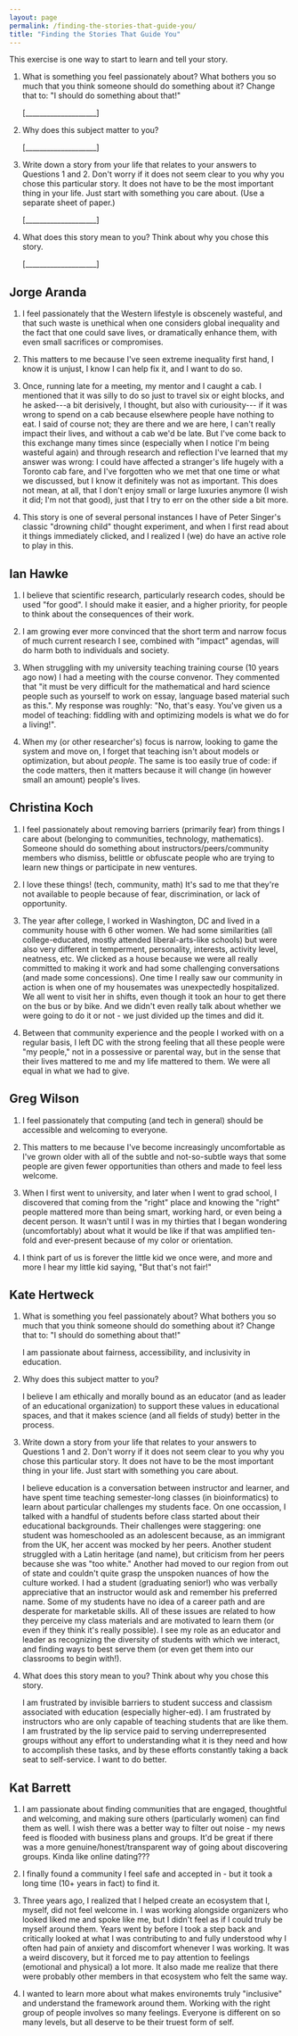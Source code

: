 ```yaml
---
layout: page
permalink: /finding-the-stories-that-guide-you/
title: "Finding the Stories That Guide You"
---
```


This exercise is one way to start to learn and tell your story.

1.  What is something you feel passionately about?
    What bothers you so much that you think someone should do something about it?
    Change that to: "I should do something about that!"

    [____________________]

2.  Why does this subject matter to you?

    [____________________]

3.  Write down a story from your life that relates to your answers to Questions 1 and 2.
    Don't worry if it does not seem clear to you why you chose this particular story.
    It does not have to be the most important thing in your life.
    Just start with something you care about.
    (Use a separate sheet of paper.)

    [____________________]

4.  What does this story mean to you?
    Think about why you chose this story.

    [____________________]

## Jorge Aranda

1. I feel passionately that the Western lifestyle is obscenely wasteful,
   and that such waste is unethical when one considers global inequality
   and the fact that one could save lives, or dramatically enhance them,
   with even small sacrifices or compromises.

2. This matters to me because I've seen extreme inequality first hand,
   I know it is unjust,
   I know I can help fix it,
   and I want to do so.

3. Once, running late for a meeting, my mentor and I caught a cab.
   I mentioned that it was silly to do so just to travel six or eight blocks,
   and he asked---a bit derisively, I thought, but also with curiousity---
   if it was wrong to spend on a cab because elsewhere people have nothing to eat.
   I said of course not; they are there and we are here,
   I can't really impact their lives, and without a cab we'd be late.
   But I've come back to this exchange many times since
   (especially when I notice I'm being wasteful again)
   and through research and reflection I've learned that my answer was wrong:
   I could have affected a stranger's life hugely with a Toronto cab fare,
   and I've forgotten who we met that one time or what we discussed,
   but I know it definitely was not as important.
   This does not mean, at all, that I don't enjoy small or large luxuries anymore
   (I wish it did; I'm not that good),
   just that I try to err on the other side a bit more.

4. This story is one of several personal instances I have of Peter Singer's
   classic "drowning child" thought experiment,
   and when I first read about it things immediately clicked,
   and I realized I (we) do have an active role to play in this.

## Ian Hawke

1. I believe that scientific research, particularly research codes, should be used "for good". I should make it easier, and a higher priority, for people to think about the consequences of their work.

2. I am growing ever more convinced that the short term and narrow focus of much current research I see, combined with "impact" agendas, will do harm both to individuals and society.

3. When struggling with my university teaching training course (10 years ago now) I had a meeting with the course convenor. They commented that "it must be very difficult for the mathematical and hard science people such as yourself to work on essay, language based material such as this.". My response was roughly: "No, that's easy. You've given us a model of teaching: fiddling with and optimizing models is what we do for a living!".

4. When my (or other researcher's) focus is narrow, looking to game the system and move on, I forget that teaching isn't about models or optimization, but about *people*. The same is too easily true of code: if the code matters, then it matters because it will change (in however small an amount) people's lives.

## Christina Koch

1. I feel passionately about removing barriers (primarily fear) from things 
 I care about (belonging to communities, technology, mathematics).
  Someone should do something about instructors/peers/community members who 
  dismiss, belittle or obfuscate people who are trying to learn new things 
  or participate in new ventures.  
  
2. I love these things! (tech, community, math)  It's sad to me that 
	they're not available to people because of fear, discrimination, or lack 
	of opportunity.  

3. The year after college, I worked in Washington, DC and lived in a community 
    house with 6 other women.  We had some similarities (all college-educated, mostly 
    attended liberal-arts-like schools) but were also very different in temperment, 
    personality, interests, activity level, neatness, etc.  We clicked as a 
    house because we were all really committed to making it work and had some challenging 
    conversations (and made some concessions).  One time I really saw our community in 
    action is when one of my housemates was unexpectedly hospitalized.  We all went to visit her in 
    shifts, even though it took an hour to get there on the bus or by bike.  And we 
    didn't even really talk about whether we were going to do it or not - we just 
    divided up the times and did it.  
    
4. Between that community experience and the people I worked with on a regular 
    basis, I left DC with the strong feeling that all these people were "my people," 
    not in a possessive or parental way, but in the sense that their lives mattered 
    to me and my life mattered to them.  We were all equal in what we had to give. 

## Greg Wilson

1.  I feel passionately that computing (and tech in general) should be accessible and welcoming to everyone.

2.  This matters to me because I've become increasingly uncomfortable as I've grown older
    with all of the subtle and not-so-subtle ways that some people are given fewer opportunities than others
    and made to feel less welcome.

3.  When I first went to university,
    and later when I went to grad school,
    I discovered that coming from the "right" place and knowing the "right" people
    mattered more than being smart, working hard, or even being a decent person.
    It wasn't until I was in my thirties that I began wondering (uncomfortably)
    about what it would be like if that was amplified ten-fold and ever-present
    because of my color or orientation.

4.  I think part of us is forever the little kid we once were,
    and more and more I hear my little kid saying, "But that's not fair!"

## Kate Hertweck

1.  What is something you feel passionately about?
    What bothers you so much that you think someone should do something about it?
    Change that to: "I should do something about that!"

    I am passionate about fairness, accessibility, and inclusivity in education.

2.  Why does this subject matter to you?

    I believe I am ethically and morally bound as an educator (and as leader of an educational organization) to support these values in educational spaces, and that it makes science (and all fields of study) better in the process.

3.  Write down a story from your life that relates to your answers to Questions 1 and 2.
    Don't worry if it does not seem clear to you why you chose this particular story.
    It does not have to be the most important thing in your life.
    Just start with something you care about.

    I believe education is a conversation between instructor and learner, and have spent time teaching semester-long classes (in bioinformatics) to learn about particular challenges my students face. On one occassion, I talked with a handful of students before class started about their educational backgrounds. Their challenges were staggering: one student was homeschooled as an adolescent because, as an immigrant from the UK, her accent was mocked by her peers. Another student struggled with a Latin heritage (and name), but criticism from her peers because she was "too white." Another had moved to our region from out of state and couldn't quite grasp the unspoken nuances of how the culture worked. I had a student (graduating senior!) who was verbally appreciative that an instructor would ask and remember his preferred name. Some of my students have no idea of a career path and are desperate for marketable skills. All of these issues are related to how they perceive my class materials and are motivated to learn them (or even if they think it's really possible). I see my role as an educator and leader as recognizing the diversity of students with which we interact, and finding ways to best serve them (or even get them into our classrooms to begin with!).

4.  What does this story mean to you?
    Think about why you chose this story.

    I am frustrated by invisible barriers to student success and classism associated with education (especially higher-ed). I am frustrated by instructors who are only capable of teaching students that are like them. I am frustrated by the lip service paid to serving underrepresented groups without any effort to understanding what it is they need and how to accomplish these tasks, and by these efforts constantly taking a back seat to self-service. I want to do better.

## Kat Barrett

1. I am passionate about finding communities that are engaged, thoughtful and welcoming, and making sure others (particularly women) can find them as well. I wish there was a better way to filter out noise - my news feed is flooded with business plans and groups. It'd be great if there was a more genuine/honest/transparent way of going about discovering groups. Kinda like online dating???

2. I finally found a community I feel safe and accepted in - but it took a long time (10+ years in fact) to find it. 

3. Three years ago, I realized that I helped create an ecosystem that I, myself, did not feel welcome in. I was working alongside organizers who looked liked me and spoke like me, but I didn't feel as if I could truly be myself around them. Years went by before I took a step back and critically looked at what I was contributing to and fully understood why I often had pain of anxiety and discomfort whenever I was working. It was a weird discovery, but it forced me to pay attention to feelings (emotional and physical) a lot more. It also made me realize that there were probably other members in that ecosystem who felt the same way.

4. I wanted to learn more about what makes environemts truly "inclusive" and understand the framework around them. Working with the right group of people involves so many feelings. Everyone is different on so many levels, but all deserve to be their truest form of self. 
